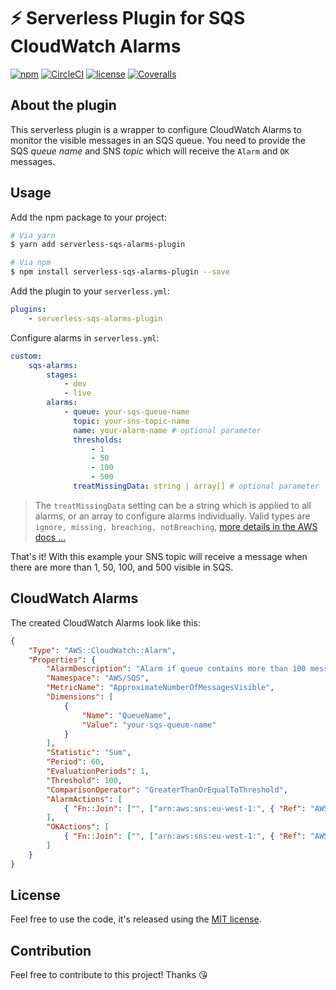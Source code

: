 # ⚡️ Serverless Plugin for SQS CloudWatch Alarms

[![npm](https://img.shields.io/npm/v/serverless-sqs-alarms-plugin.svg)](https://www.npmjs.com/package/serverless-sqs-alarms-plugin)
[![CircleCI](https://img.shields.io/circleci/project/github/sbstjn/serverless-sqs-alarms-plugin.svg)](https://circleci.com/gh/sbstjn/serverless-sqs-alarms-plugin)
[![license](https://img.shields.io/github/license/sbstjn/serverless-sqs-alarms-plugin.svg)](https://github.com/sbstjn/serverless-sqs-alarms-plugin/blob/master/LICENSE.md)
[![Coveralls](https://img.shields.io/coveralls/sbstjn/serverless-sqs-alarms-plugin.svg)](https://coveralls.io/github/sbstjn/serverless-sqs-alarms-plugin)

## About the plugin

This serverless plugin is a wrapper to configure CloudWatch Alarms to monitor the visible messages in an SQS queue. You need to provide the SQS _queue name_ and SNS _topic_ which will receive the `Alarm` and `OK` messages.

## Usage

Add the npm package to your project:

```bash
# Via yarn
$ yarn add serverless-sqs-alarms-plugin

# Via npm
$ npm install serverless-sqs-alarms-plugin --save
```

Add the plugin to your `serverless.yml`:

```yaml
plugins:
    - serverless-sqs-alarms-plugin
```

Configure alarms in `serverless.yml`:

```yaml
custom:
    sqs-alarms:
        stages:
            - dev
            - live
        alarms:
            - queue: your-sqs-queue-name
              topic: your-sns-topic-name
              name: your-alarm-name # optional parameter
              thresholds:
                  - 1
                  - 50
                  - 100
                  - 500
              treatMissingData: string | array[] # optional parameter
```

> The `treatMissingData` setting can be a string which is applied to all alarms, or an array to configure alarms individually. Valid types are `ignore, missing, breaching, notBreaching`, [more details in the AWS docs …](http://docs.aws.amazon.com/AmazonCloudWatch/latest/monitoring/AlarmThatSendsEmail.html#alarms-and-missing-data)

That's it! With this example your SNS topic will receive a message when there are more than 1, 50, 100, and 500 visible in SQS.

## CloudWatch Alarms

The created CloudWatch Alarms look like this:

```json
{
    "Type": "AWS::CloudWatch::Alarm",
    "Properties": {
        "AlarmDescription": "Alarm if queue contains more than 100 messages",
        "Namespace": "AWS/SQS",
        "MetricName": "ApproximateNumberOfMessagesVisible",
        "Dimensions": [
            {
                "Name": "QueueName",
                "Value": "your-sqs-queue-name"
            }
        ],
        "Statistic": "Sum",
        "Period": 60,
        "EvaluationPeriods": 1,
        "Threshold": 100,
        "ComparisonOperator": "GreaterThanOrEqualToThreshold",
        "AlarmActions": [
            { "Fn::Join": ["", ["arn:aws:sns:eu-west-1:", { "Ref": "AWS::AccountId" }, ":your-sns-topic-name"]] }
        ],
        "OKActions": [
            { "Fn::Join": ["", ["arn:aws:sns:eu-west-1:", { "Ref": "AWS::AccountId" }, ":your-sns-topic-name"]] }
        ]
    }
}
```

## License

Feel free to use the code, it's released using the [MIT license](https://github.com/sbstjn/serverless-sqs-alarms-plugin/blob/master/LICENSE.md).

## Contribution

Feel free to contribute to this project! Thanks 😘

